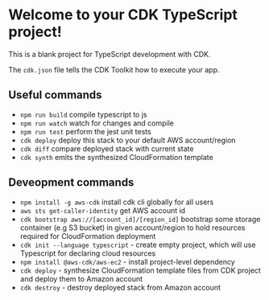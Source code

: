 # Welcome to your CDK TypeScript project!

This is a blank project for TypeScript development with CDK.

The `cdk.json` file tells the CDK Toolkit how to execute your app.

## Useful commands

 * `npm run build`   compile typescript to js
 * `npm run watch`   watch for changes and compile
 * `npm run test`    perform the jest unit tests
 * `cdk deploy`      deploy this stack to your default AWS account/region
 * `cdk diff`        compare deployed stack with current state
 * `cdk synth`       emits the synthesized CloudFormation template


## Deveopment commands
 * `npm install -g aws-cdk` install cdk cli globally for all users
 * `aws sts get-caller-identity` get AWS account id
 * `cdk bootstrap aws://[account_id]/[region_id]` bootstrap some storage container (e.g S3 bucket) in given account/region to hold resources required for CloudFormation deployment
 * `cdk init --language typescript` - create empty project, which will use Typescript for declaring cloud resources
 * `npm install @aws-cdk/aws-ec2` - install project-level dependency
 * `cdk deploy` - synthesize CloudFormation template files from CDK project and deploy them to Amazon account
 * `cdk destroy` - destroy deployed stack from Amazon account
